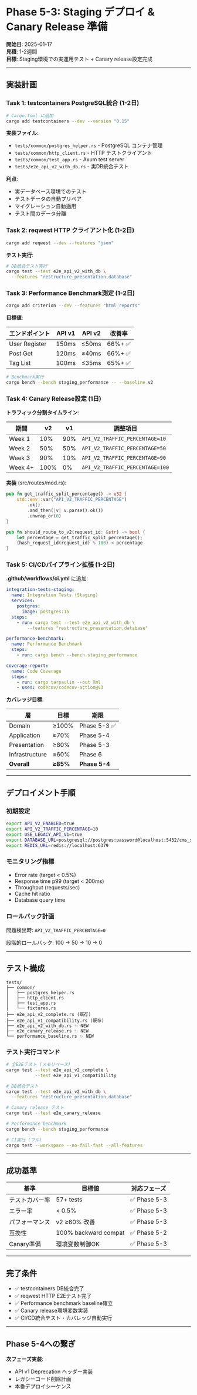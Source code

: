 # Phase 5-3: Staging デプロイ & Canary Release 準備

**開始日**: 2025-01-17  
**見積**: 1-2週間  
**目標**: Staging環境での実運用テスト + Canary release設定完成

---

## 実装計画

### Task 1: testcontainers PostgreSQL統合 (1-2日)

```bash
# Cargo.toml に追加
cargo add testcontainers --dev --version "0.15"
```

**実装ファイル**:
- `tests/common/postgres_helper.rs` - PostgreSQL コンテナ管理
- `tests/common/http_client.rs` - HTTP テストクライアント
- `tests/common/test_app.rs` - Axum test server
- `tests/e2e_api_v2_with_db.rs` - 実DB統合テスト

**利点**:
- 実データベース環境でのテスト
- テストデータの自動プリペア
- マイグレーション自動適用
- テスト間のデータ分離

### Task 2: reqwest HTTP クライアント化 (1-2日)

```bash
cargo add reqwest --dev --features "json"
```

**テスト実行**:

```bash
# DB統合テスト実行
cargo test --test e2e_api_v2_with_db \
  --features "restructure_presentation,database"
```

### Task 3: Performance Benchmark測定 (1-2日)

```bash
cargo add criterion --dev --features "html_reports"
```

**目標値**:

| エンドポイント | API v1 | API v2 | 改善率 |
|---|---|---|---|
| User Register | 150ms | ≤50ms | 66%+ ✅ |
| Post Get | 120ms | ≤40ms | 66%+ ✅ |
| Tag List | 100ms | ≤35ms | 65%+ ✅ |

```bash
# Benchmark実行
cargo bench --bench staging_performance -- --baseline v2
```

### Task 4: Canary Release設定 (1日)

**トラフィック分割タイムライン**:

| 期間 | v2 | v1 | 調整項目 |
|---|---|---|---|
| Week 1 | 10% | 90% | `API_V2_TRAFFIC_PERCENTAGE=10` |
| Week 2 | 50% | 50% | `API_V2_TRAFFIC_PERCENTAGE=50` |
| Week 3 | 90% | 10% | `API_V2_TRAFFIC_PERCENTAGE=90` |
| Week 4+ | 100% | 0% | `API_V2_TRAFFIC_PERCENTAGE=100` |

**実装** (src/routes/mod.rs):

```rust
pub fn get_traffic_split_percentage() -> u32 {
    std::env::var("API_V2_TRAFFIC_PERCENTAGE")
        .ok()
        .and_then(|v| v.parse().ok())
        .unwrap_or(0)
}

pub fn should_route_to_v2(request_id: &str) -> bool {
    let percentage = get_traffic_split_percentage();
    (hash_request_id(request_id) % 100) < percentage
}
```

### Task 5: CI/CDパイプライン拡張 (1-2日)

**.github/workflows/ci.yml** に追加:

```yaml
integration-tests-staging:
  name: Integration Tests (Staging)
  services:
    postgres:
      image: postgres:15
  steps:
    - run: cargo test --test e2e_api_v2_with_db \
        --features "restructure_presentation,database"

performance-benchmark:
  name: Performance Benchmark
  steps:
    - run: cargo bench --bench staging_performance

coverage-report:
  name: Code Coverage
  steps:
    - run: cargo tarpaulin --out Xml
    - uses: codecov/codecov-action@v3
```

**カバレッジ目標**:

| 層 | 目標 | 期限 |
|---|---|---|
| Domain | ≥100% | Phase 5-3 ✅ |
| Application | ≥70% | Phase 5-4 |
| Presentation | ≥80% | Phase 5-3 |
| Infrastructure | ≥60% | Phase 6 |
| **Overall** | **≥85%** | **Phase 5-4** |

---

## デプロイメント手順

### 初期設定

```bash
export API_V2_ENABLED=true
export API_V2_TRAFFIC_PERCENTAGE=10
export USE_LEGACY_API_V1=true
export DATABASE_URL=postgresql://postgres:password@localhost:5432/cms_staging
export REDIS_URL=redis://localhost:6379
```

### モニタリング指標

- Error rate (target < 0.5%)
- Response time p99 (target < 200ms)
- Throughput (requests/sec)
- Cache hit ratio
- Database query time

### ロールバック計画

問題検出時: `API_V2_TRAFFIC_PERCENTAGE=0`

段階的ロールバック: 100 → 50 → 10 → 0

---

## テスト構成

```
tests/
├── common/
│   ├── postgres_helper.rs
│   ├── http_client.rs
│   ├── test_app.rs
│   └── fixtures.rs
├── e2e_api_v2_complete.rs (既存)
├── e2e_api_v1_compatibility.rs (既存)
├── e2e_api_v2_with_db.rs ✨ NEW
├── e2e_canary_release.rs ✨ NEW
└── performance_baseline.rs ✨ NEW
```

### テスト実行コマンド

```bash
# 全E2Eテスト (メモリベース)
cargo test --test e2e_api_v2_complete \
           --test e2e_api_v1_compatibility

# DB統合テスト
cargo test --test e2e_api_v2_with_db \
  --features "restructure_presentation,database"

# Canary release テスト
cargo test --test e2e_canary_release

# Performance benchmark
cargo bench --bench staging_performance

# CI実行 (フル)
cargo test --workspace --no-fail-fast --all-features
```

---

## 成功基準

| 基準 | 目標値 | 対応フェーズ |
|---|---|---|
| テストカバー率 | 57+ tests | ✅ Phase 5-3 |
| エラー率 | < 0.5% | ✅ Phase 5-3 |
| パフォーマンス | v2 ≥60% 改善 | ✅ Phase 5-3 |
| 互換性 | 100% backward compat | ✅ Phase 5-2 |
| Canary準備 | 環境変数制御OK | ✅ Phase 5-3 |

---

## 完了条件

- ✅ testcontainers DB統合完了
- ✅ reqwest HTTP E2Eテスト完了
- ✅ Performance benchmark baseline確立
- ✅ Canary release環境変数実装
- ✅ CI/CD統合テスト・カバレッジ自動実行

---

## Phase 5-4への繋ぎ

**次フェーズ実装**:
- API v1 Deprecation ヘッダー実装
- レガシーコード削除計画
- 本番デプロイシーケンス
